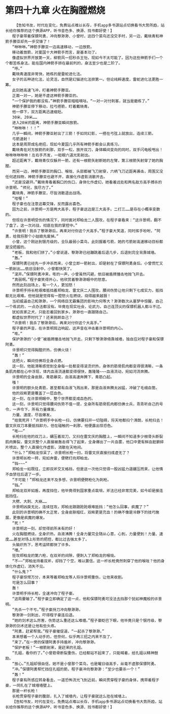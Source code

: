 # 第四十九章 火在胸膛燃烧
        【告知书友，时代在变化，免费站点难以长存，手机app多书源站点切换看书大势所趋，站长给你推荐的这个换源APP，听书音色多、换源、找书都好使！】
       程子豪带着保镖阿勇，冲向黎渺渺、小曾时，这四个菜鸟还没交手时，另一边，戴晓青和神箭手滕亚却先一步交锋了！
       “咻咻咻。”神箭手滕亚一边高速移动，一边放箭。
       移动着放箭，对夏国十大神箭手而言，是基本功了。
       像虚拟世界开放第一天，柳箭风一招秒杀王怡，现如今不太可能了。因为这些神箭手们一个个都苦练身法，能在国内神箭手排在最前列的，身法至少也是二阶了。
       “呼。”
       戴晓青速度非常快，她练的是雷蛇进化法。
       女子的五种进化法，论灵活，自然是幻猫进化法排第一。但论纯粹速度，雷蛇进化法更胜一筹。
       此刻她高速飞冲，盯着神箭手滕亚。
       正面一对一，她是不虚这神箭手滕亚的。
       “一个保护我的都没有。”神箭手滕亚暗暗嘀咕，“一对一对付刺客，就当是磨练了。”
       神箭手滕亚停下移动，拉弓搭箭，盯着戴晓青。
       他一停下，双方距离迅速缩短。
       30米、20米……
       进入20米的距离，神箭手滕亚瞬间放箭。
       “咻咻咻！！！”
       几乎一瞬间，神箭手滕亚射出了三箭！手如同幻影，一搭在弓弦上就放出，连续三箭。
       弓箭速射！
       这本是周羿成名绝招，现如今夏国几乎所有神箭手都会认真练习。
       戴晓青在对方放箭的刹那，双手一松，放开双刀，身体瞬间变向的同时，双手闪电般甩出！咻咻咻咻咻咻！左右手齐发，一眨眼六道光影射出。
       超近距离下，戴晓青仅仅躲开一箭，还有一根箭矢射断她的左臂，第三根箭矢射穿了她的胸膛。
       而另一边，神箭手滕亚的胸口、喉咙、头部都被飞刀射穿，六柄飞刀近距离袭击，周围又没任何遮挡物，神箭手滕亚也避不开，直接化作虚影消散开去。
       “还是没避开。”戴晓青看着胸口的伤口，身体化作虚幻，她看着远处和两名敌方高手搏杀的许景明，“师兄，我尽力了。”
       戴晓青、神箭手滕亚，尽皆消散退出战场。
       “哇喔！”
       程子豪也在注意这幕交锋，反而露出喜色。
       因为之前，许景明一方是两大高手，程子豪这边是三大高手。二打三……是存在小概率变数的。
       但现在许景明受伤的情况下，同时面对郑柏龙二人围攻，在程子豪看来：“这许景明，翻不了盘了。这一次对战，彻底在我的掌控中。”
       “许景明！我杀了黎渺渺后，再来对付你这个大高手。”程子豪大笑道，同时挥手吩咐，“阿勇，给我将那个小姑娘先废掉。”
       小曾，这个刚达到银月级的，全队最弱小菜鸟，此刻握着弓箭，她的弓箭射高速移动目标都是没把握的。
       “老板，我和他们拼了。”小曾说道，黎渺渺已经蹦跳着后退几步，后退到完全背靠城墙。
       “轰。”
       保镖阿勇已经先一步冲杀而来，小曾立即一箭射出，却是射在了保镖阿勇身后。小曾慌忙又一箭射出……依旧没射中，小曾都快哭了。
       “滚开。”保镖阿勇冲来，嘭的一声，小曾虽然闪避，依旧被盾牌撞击地抛飞开去。
       “真弱啊。”程子豪笑得开心，他欣赏着黎渺渺眼中的怒意。
       然而此刻战场上，有一个人，更加怒！
       许景明手持长枪艰难抵挡着郑柏龙、雷文庆二人围攻，腰间伤势让他只剩下七成实力，抵挡都无比艰难。但他就是觉得有一腔怒火在燃烧，烧得越来越狠！
       当初威逼自己和渺渺，一个网络巨无霸集团的影响力何等大？渺渺数次从噩梦中惊醒，自己一个练武的，一点办法都没有。毕竟在现实社会，论武力，自己连顶尖的保镖机器人都斗不过。
       犹如丧家之犬，只能忍着回到家乡。渺渺也一直跟随自己。
       都虚拟世界时代了！还来挑衅自己？
       “许景明！我杀了黎渺渺后，再来对付你这个大高手。”
       程子豪的声音，在许景明耳边响起，这声音在冲击着许景明的内心。
       “嘭。”
       保护渺渺的‘小曾’被盾牌撞击地抛飞开去，只剩下黎渺渺倚靠城墙，独自应对程子豪和保镖阿勇。
       许景明只觉得胸膛炽热，仿佛火烧！
       “轰！”
       这把火，瞬间仿佛将全身点燃。
       这一刻，他能清晰感觉到全身每一处都变得滚烫炽热，身体的筋骨肌肉都变得很清晰，一条条肌肉都在心中浮现，体内血液流速都变得很快，轰隆隆~~~血液流动，宛如河流奔腾。
       许景明的全身皮肤，青筋暴突，血液高速奔腾下，青筋凸起。
       嗤！
       许景明的额头处青筋，甚至都有血液飞溅出来，那是血液奔腾太凶猛，冲破了毛细血管。
       他的双眸更是覆盖了一层血色。
       这一刻，在许景明眼中，整个世界都变成血色的。
       这一刻，许景明只觉得腰间伤势不值一提，全身所有筋骨肌肉都仿佛士兵，乖乖听自己的号令，一声令下，所有力量爆发。
       力量、速度，尽皆爆发。
       “给我死开！”许景明手中长枪一扫，仿佛要扫开一切阻碍，将天地都扫个清朗，长枪扫去！雷文庆双刀本要抵挡卸力，但在碰触的一刹那，他便露出惊恐色。
       “嘭——”
       长枪扫在他的双刀上，碾压着双刀，又扫在雷文庆的胸膛上，一瞬间不知道多少根骨头断裂肌肉撕裂，雷文庆整个人直接被轰击得飞了起来，全身爆出了一片血雾，他口中更有鲜血脏腑碎片喷出，整个人直接化作虚影，消散在天地间。
       “什么？”郑柏龙惊呆了，许景明长枪一扫，将雷文庆直接扫成虚无了？
       许景明长枪一转，宛如奔雷，便劈打向郑柏龙。
       “铛~~~”
       郑柏龙一如既往，立即双斧交叉格挡，但是这一次他只觉得一股凶猛力道碾压而来，让他情不自禁往后退了一步。
       “不可能！”郑柏龙还来不及多想，许景明便劈枪化为刺枪。
       “铛。”
       郑柏龙双斧如盾，再度挡住，他毕竟得到国家重点栽培，斧法已经非常完美，如今却是接连抵挡住。
       大劈、大刺、大崩……
       许景明凶戾无比，连续狂攻，郑柏龙踉踉跄跄艰难抵挡：“他怎么回事，疯魔了？”
       此刻的许景明的确不太正常，全身皮肤暗红，双眸更是充血！的确不像是冷静下的技巧施展，更像是疯魔的爆发。
       “死！”
       许景明这一刻，却觉得前所未有的好！
       火在胸膛燃烧，全身炽热，血液沸腾！全身力量完全随从心意，心到，力量便到！力量、速度……甚至对场上形势的把控，都比过去强太多了。
       头脑炽热下，思考运转都快了许多。
       “噗。”
       狂攻郑柏龙的第六枪，在双斧的间隙，便刺入了郑柏龙的喉咙。
       “不——”郑柏龙持着双斧，却挡了个空，难以置信，这一杆长枪竟然刺穿了他的喉咙？他的身体化作虚幻，消失不见。
       “什么鬼？”
       程子豪惊愕万分，本来等着郑柏龙等人将许景明重伤，让他来收割。
       可是怎么回事？
       轰！
       许景明手持长枪，全速冲向了程子豪。
       “这局要输了。”程子豪立即确定了这一点，他和保镖阿勇可没法去挡那个犹如神魔般的许景明。
       “先杀一个不亏。”程子豪持刀冲向黎渺渺。
       黎渺渺一剑刺出，吓得程子豪连后退。
       “她的剑术这么厉害，伤势这么重还这么难缠。”程子豪眨巴下眼，他毕竟只是个银月级，黎渺渺的剑术还是让他有些头疼。
       “阿勇，赶紧帮我。”程子豪催促道，“一起杀了黎渺渺。”
       本来想着一个人动手的，但奈何，似乎两三招之内来不及了。
       “来了。”在一旁的保镖阿勇手持盾斧，冲向黎渺渺。
       “保护老板！”一根箭射来，是赶来的孔姐。
       “孔姐，看你的了。”小曾筋骨断裂重伤，已经都站不起来了，只能喊着，给孔姐以精神鼓励。
       “放心。”孔姐却很自信，她不是小曾那个菜鸟，也是曜日级高手，丝毫不虚那保镖阿勇。
       “冲。”保镖阿勇帮忙挡住孔姐的箭，程子豪冲向黎渺渺：“至少也要杀一个！”
       “轰！”
       程子豪有所感应转身看去，一道恐怖流光飞到近前，瞬间贯穿程子豪的身体，携带着程子豪，一同扎在了城墙墙壁上。
       那是一杆长枪！
       长枪贯穿程子豪的腹部，扎入了城墙内，让程子豪就这么挂在城墙上。
       【告知书友，时代在变化，免费站点难以长存，手机app多书源站点切换看书大势所趋，站长给你推荐的这个换源APP，听书音色多、换源、找书都好使！】